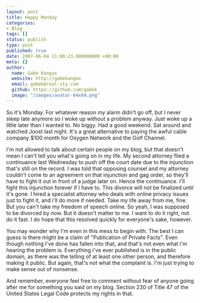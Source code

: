 ```yaml
---
layout: post
title: Happy Monday
categories:
- Blog
tags: []
status: publish
type: post
published: true
date: 2007-06-04 11:00:23.000000000 +00:00
meta: {}
author:
  name: Gabe Kangas
  website: http://gabekangas
  email: gabek@real-ity.com
  github: https://github.com/gabek
  image: "/images/avatar-64x64.png"
---
```

So it\'s Monday. For whatever reason my alarm didn\'t go off, but I never sleep late anymore so I woke up without a problem anyway. Just woke up a little later than I wanted to. No biggy. Had a good weekend.  Sat around and watched Joost last night. It\'s a great alternative to paying the awful cable company \$100 month for Oxygen Network and the Golf Channel.

I\'m not allowed to talk about certain people on my blog, but that doesn\'t mean I can\'t tell you what\'s going on in my life. My second attorney filed a continuance last Wednesday to push off the court date due to the injunction that\'s still on the record. I was told that opposing counsel and my attorney couldn\'t come to an agreement on that injunction and gag order, so they\'ll have to fight it out in front of a judge later on. Hence the continuance. I\'ll fight this injunction forever if I have to. This divorce will not be finalized until it\'s gone. I hired a specialist attorney who deals with online privacy issues just to fight it, and i\'ll do more if needed. Take my life away from me, fine. But you can\'t take my freedom of speech
online. So yeah, I was supposed to be divorced by now. But it doesn\'t matter to me. I want to do it right, not do it fast. I do hope that this resolved quickly for everyone\'s sake, however.

You may wonder why I\'m even in this mess to begin with. The best I can guess is there might be a claim of \"Publication of Private Facts\".  Even though nothing I\'ve done has fallen into that, and that\'s not even what i\'m hearing the problem is. Everything i\'ve ever published is in the public domain, as there was the telling of at least one other person, and therefore making it public. But again, that\'s not what the complaint is. I\'m just trying to make sense out of nonsense.

And remember, everyone feel free to comment without fear of anyone going after me for something you said on my blog. Section 230 of Title 47 of the United States Legal Code protects my rights in that.
